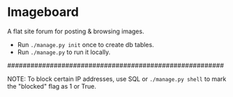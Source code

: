 # Imageboard

A flat site forum for posting & browsing images.


- Run `./manage.py init` once to create db tables.
- Run `./manage.py` to run it locally.

########################################################

NOTE: To block certain IP addresses, use SQL or `./manage.py shell` to mark the "blocked" flag as 1 or True.
